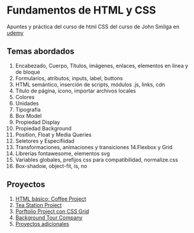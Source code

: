# Fundamentos de HTML y CSS
Apuntes y práctica del curso de html CSS del curso de John Smilga en [udemy](https://www.udemy.com/share/101MCF3@uDvyczlTQCvxqEgg-dc_SVZFkn8K05gt32uF9jD_TbM3OY6o2WeWSbpByQ4KgHR0Hg==/)

## Temas abordados

1. Encabezado, Cuerpo, Títulos, imágenes, enlaces, elementos en línea y de bloque
2. Formularios, atributos, inputs, label, buttons
3. HTML semántico, inserción de scripts, módulos .js, links, cdn
4. Título de página, ícono, importar archivos locales
5. Colores
6. Unidades
7. Tipografía
8. Box Model
9. Propiedad Display
10. Propiedad Background
11. Position, Float y Media Queries
12. Seletores y Especifiidad
13. Transformaciones, animaciones y transiciones
14.Flexbox y Grid
15. Librerías fontawesome, elementos svg
16. Variables globales, prefijos css para compatibilidad, normalize.css
17. Box-shadow, object-fit, is, no

## Proyectos

1. [HTML básico: Coffee Project](https://github.com/Fc0S4b/htmlCSSJohnSmilgaCourse/tree/main/01-coffeeProject)
2. [Tea Station Project](https://github.com/Fc0S4b/htmlCSSJohnSmilgaCourse/tree/main/14-Tea-station-project)
3. [Porftolio Project con CSS Grid](https://github.com/Fc0S4b/htmlCSSJohnSmilgaCourse/tree/main/19-porfolio-project-cssGrid)
4. [Background Tour Company](https://github.com/Fc0S4b/htmlCSSJohnSmilgaCourse/tree/main/16-backroads-tour-company-proyect)
5. [Proyectos adicionales](https://github.com/Fc0S4b/htmlCSSJohnSmilgaCourse/tree/main/21-additional-projects)
